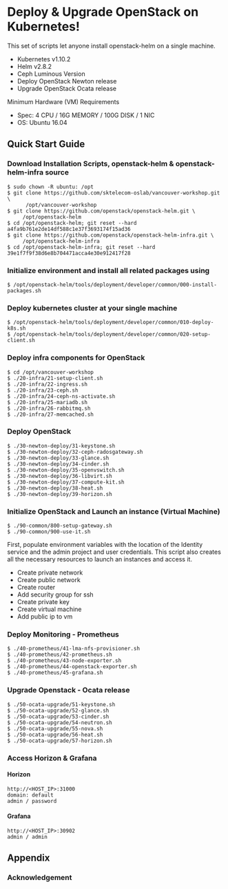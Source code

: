 # Deploy & Upgrade OpenStack on Kubernetes!

This set of scripts let anyone install openstack-helm on a single machine.

* Kubernetes v1.10.2
* Helm v2.8.2
* Ceph Luminous Version
* Deploy OpenStack Newton release
* Upgrade OpenStack Ocata release

Minimum Hardware (VM) Requirements
* Spec: 4 CPU / 16G MEMORY / 100G DISK / 1 NIC
* OS: Ubuntu 16.04

## Quick Start Guide

### Download Installation Scripts, openstack-helm & openstack-helm-infra source
    $ sudo chown -R ubuntu: /opt
    $ git clone https://github.com/sktelecom-oslab/vancouver-workshop.git \
          /opt/vancouver-workshop
    $ git clone https://github.com/openstack/openstack-helm.git \
         /opt/openstack-helm
    $ cd /opt/openstack-helm; git reset --hard a4fa9b761e2de14df588c1e37f3693174f15ad36
    $ git clone https://github.com/openstack/openstack-helm-infra.git \
         /opt/openstack-helm-infra
    $ cd /opt/openstack-helm-infra; git reset --hard 39e1f7f9f38d6e8b704471acca4e30e912417f28

### Initialize environment and install all related packages using
    $ /opt/openstack-helm/tools/deployment/developer/common/000-install-packages.sh

### Deploy kubernetes cluster at your single machine
    $ /opt/openstack-helm/tools/deployment/developer/common/010-deploy-k8s.sh
    $ /opt/openstack-helm/tools/deployment/developer/common/020-setup-client.sh

### Deploy infra components for OpenStack
    $ cd /opt/vancouver-workshop
    $ ./20-infra/21-setup-client.sh
    $ ./20-infra/22-ingress.sh
    $ ./20-infra/23-ceph.sh
    $ ./20-infra/24-ceph-ns-activate.sh
    $ ./20-infra/25-mariadb.sh
    $ ./20-infra/26-rabbitmq.sh
    $ ./20-infra/27-memcached.sh
    
### Deploy OpenStack
    $ ./30-newton-deploy/31-keystone.sh
    $ ./30-newton-deploy/32-ceph-radosgateway.sh
    $ ./30-newton-deploy/33-glance.sh
    $ ./30-newton-deploy/34-cinder.sh
    $ ./30-newton-deploy/35-openvswitch.sh
    $ ./30-newton-deploy/36-libvirt.sh
    $ ./30-newton-deploy/37-compute-kit.sh
    $ ./30-newton-deploy/38-heat.sh
    $ ./30-newton-deploy/39-horizon.sh

### Initialize OpenStack and Launch an instance (Virtual Machine)
    $ ./90-common/800-setup-gateway.sh
    $ ./90-common/900-use-it.sh

First, populate environment variables with the location of the Identity service and the admin project and user credentials. This script also creates all the necessary resources to launch an instances and access it.

* Create private network
* Create public network
* Create router
* Add security group for ssh
* Create private key
* Create virtual machine
* Add public ip to vm

### Deploy Monitoring - Prometheus
    $ ./40-prometheus/41-lma-nfs-provisioner.sh
    $ ./40-prometheus/42-prometheus.sh
    $ ./40-prometheus/43-node-exporter.sh
    $ ./40-prometheus/44-openstack-exporter.sh
    $ ./40-prometheus/45-grafana.sh

### Upgrade Openstack - Ocata release
    $ ./50-ocata-upgrade/51-keystone.sh
    $ ./50-ocata-upgrade/52-glance.sh
    $ ./50-ocata-upgrade/53-cinder.sh
    $ ./50-ocata-upgrade/54-neutron.sh
    $ ./50-ocata-upgrade/55-nova.sh
    $ ./50-ocata-upgrade/56-heat.sh
    $ ./50-ocata-upgrade/57-horizon.sh

###  Access Horizon & Grafana
#### Horizon
    http://<HOST_IP>:31000
    domain: default
    admin / password

#### Grafana
    http://<HOST_IP>:30902
    admin / admin

## Appendix

### Acknowledgement

[OpenStack-Helm]: https://github.com/openstack/openstack-helm
[OpenStack-Helm Document]: https://docs.openstack.org/openstack-helm/latest/readme.html


